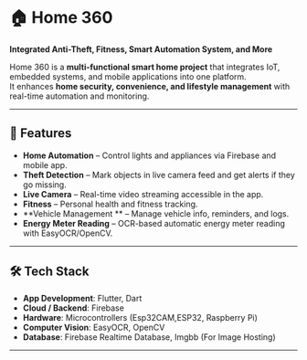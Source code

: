 # 🏠 Home 360  
**Integrated Anti-Theft, Fitness, Smart Automation System, and More**

Home 360 is a **multi-functional smart home project** that integrates IoT, embedded systems, and mobile applications into one platform.  
It enhances **home security, convenience, and lifestyle management** with real-time automation and monitoring.  

---

## 🚀 Features

- **Home Automation** – Control lights and appliances via Firebase and mobile app.  
- **Theft Detection** – Mark objects in live camera feed and get alerts if they go missing.  
- **Live Camera** – Real-time video streaming accessible in the app.  
- **Fitness** – Personal health and fitness tracking.  
- **Vehicle Management ** – Manage vehicle info, reminders, and logs.  
- **Energy Meter Reading** – OCR-based automatic energy meter reading with EasyOCR/OpenCV.  

---

## 🛠️ Tech Stack

- **App Development**: Flutter, Dart  
- **Cloud / Backend**: Firebase  
- **Hardware**: Microcontrollers (Esp32CAM,ESP32, Raspberry Pi)  
- **Computer Vision**: EasyOCR, OpenCV  
- **Database**: Firebase Realtime Database, Imgbb (For Image Hosting)

---

